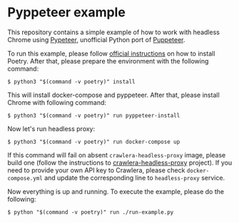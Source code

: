 # Pyppeteer example

This repository contains a simple example of how to work with headless
Chrome using [Pypeteer](https://miyakogi.github.io/pyppeteer/),
unofficial Python port of [Puppeteer](https://pptr.dev/).

To run this example, please follow [official
instructions](https://poetry.eustace.io/docs/#installation) on how to
install Poetry. After that, please prepare the environment with the
following command:

```console
$ python3 "$(command -v poetry)" install
```

This will install docker-compose and pyppeteer. After that, please
install Chrome with following command:

```console
$ python3 "$(command -v poetry)" run pyppeteer-install
```

Now let's run headless proxy:

```console
$ python3 "$(command -v poetry)" run docker-compose up
```

If this command will fail on absent `crawlera-headless-proxy` image,
please build one (follow the instructions to
[crawlera-headless-proxy](https://github.com/scrapinghub/crawlera-headless-proxy)
project). If you need to provide your own API key to Crawlera, please
check `docker-compose.yml` and update the corresponding line to
`headless-proxy` service.

Now everything is up and running. To execute the example, please do the
following:

```console
$ python "$(command -v poetry)" run ./run-example.py
```
